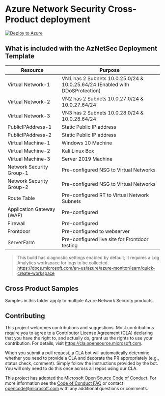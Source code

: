 # Azure Network Security Cross-Product deployment
[![Deploy to Azure](https://aka.ms/deploytoazurebutton)](https://portal.azure.com/#create/Microsoft.Template/uri/https%3A%2F%2Fraw.githubusercontent.com%2FAzure%2FAzure-Network-Security%2Fmaster%2FAzure%2520WAF%2FAzure%2520Monitor%2520Workbook%2FWAFWorkbook_ARM.json)

## What is included with the AzNetSec Deployment Template

| Resource |  Purpose |
|----------|---------|
| Virtual Network-1 |  VN1 has 2 Subnets 10.0.25.0/24 & 10.0.25.64/24 (Enabled with DDoSProtection)|
| Virtual Network-2 |  VN2 has 2 Subnets 10.0.27.0/24 & 10.0.27.64/24 |
| Virtual Network-3 |  VN3 has 2 Subnets 10.0.28.0/24 & 10.0.28.64/24 |
| PublicIPAddress-1 |  Static Public IP address |
| PublicIPAddress-2 |  Static Public IP address |
| Virtual Machine-1 | Windows 10 Machine |
| Virtual Machine-2 | Kali Linux Box |
| Virtual Machine-3 | Server 2019 Machine |
| Network Security Group-1 | Pre-configured NSG to Virtual Networks |
| Network Security Group-2 | Pre-configured NSG to Virtual Networks |
| Route Table | Pre-configured RT to Virtual Network Subnets |
| Application Gateway (WAF) | Pre-configured |
| Firewall | Pre-configured |
| Frontdoor | Pre-configured to webserver |
| ServerFarm | Pre-configured live site for Frontdoor testing |

> This build has diagnostic settings enabled by default; it requires a Log Analytics workspace for logs to be collected. https://docs.microsoft.com/en-us/azure/azure-monitor/learn/quick-create-workspace





## Cross Product Samples

Samples in this folder apply to multiple Azure Network Security products.

## Contributing

This project welcomes contributions and suggestions.  Most contributions require you to agree to a
Contributor License Agreement (CLA) declaring that you have the right to, and actually do, grant us
the rights to use your contribution. For details, visit https://cla.opensource.microsoft.com.

When you submit a pull request, a CLA bot will automatically determine whether you need to provide
a CLA and decorate the PR appropriately (e.g., status check, comment). Simply follow the instructions
provided by the bot. You will only need to do this once across all repos using our CLA.

This project has adopted the [Microsoft Open Source Code of Conduct](https://opensource.microsoft.com/codeofconduct/).
For more information see the [Code of Conduct FAQ](https://opensource.microsoft.com/codeofconduct/faq/) or
contact [opencode@microsoft.com](mailto:opencode@microsoft.com) with any additional questions or comments.
